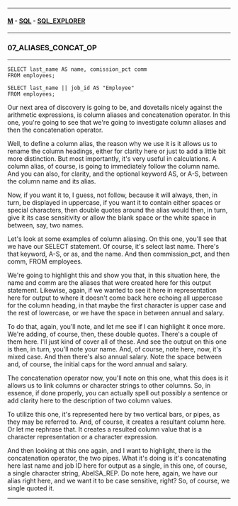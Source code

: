 
---

#### [M](https://github.com/ttltrk/TTT/blob/master/menu.md) - [SQL](https://github.com/ttltrk/TTT/blob/master/SQL/SQL.md) - [SQL_EXPLORER](https://github.com/ttltrk/TTT/blob/master/SQL/SQL_EXPLORER/SQL_EXPLORER.md)

---

### 07_ALIASES_CONCAT_OP

---

```
SELECT last_name AS name, comission_pct comm
FROM employees;
```

```
SELECT last_name || job_id AS "Employee"
FROM employees;
```

Our next area of discovery is going to be, and dovetails nicely against the arithmetic expressions, is column aliases and concatenation operator. In this one, you're going to see that we're going to investigate column aliases and then the concatenation operator.

Well, to define a column alias, the reason why we use it is it allows us to rename the column headings, either for clarity here or just to add a little bit more distinction. But most importantly, it's very useful in calculations. A column alias, of course, is going to immediately follow the column name. And you can also, for clarity, and the optional keyword AS, or A-S, between the column name and its alias.

Now, if you want it to, I guess, not follow, because it will always, then, in turn, be displayed in uppercase, if you want it to contain either spaces or special characters, then double quotes around the alias would then, in turn, give it its case sensitivity or allow the blank space or the white space in between, say, two names.

Let's look at some examples of column aliasing. On this one, you'll see that we have our SELECT statement. Of course, it's select last name. There's that keyword, A-S, or as, and the name. And then commission_pct, and then comm, FROM employees.

We're going to highlight this and show you that, in this situation here, the name and comm are the aliases that were created here for this output statement. Likewise, again, if we wanted to see it here in representation here for output to where it doesn't come back here echoing all uppercase for the column heading, in that maybe the first character is upper case and the rest of lowercase, or we have the space in between annual and salary.

To do that, again, you'll note, and let me see if I can highlight it once more. We're adding, of course, then, these double quotes. There's a couple of them here. I'll just kind of cover all of these. And see the output on this one is then, in turn, you'll note your name. And, of course, note here, now, it's mixed case. And then there's also annual salary. Note the space between and, of course, the initial caps for the word annual and salary.

The concatenation operator now, you'll note on this one, what this does is it allows us to link columns or character strings to other columns. So, in essence, if done properly, you can actually spell out possibly a sentence or add clarity here to the description of two column values.

To utilize this one, it's represented here by two vertical bars, or pipes, as they may be referred to. And, of course, it creates a resultant column here. Or let me rephrase that. It creates a resulted column value that is a character representation or a character expression.

And then looking at this one again, and I want to highlight, there is the concatenation operator, the two pipes. What it's doing is it's concatenating here last name and job ID here for output as a single, in this one, of course, a single character string, AbelSA_REP. Do note here, again, we have our alias right here, and we want it to be case sensitive, right? So, of course, we single quoted it.

---
